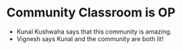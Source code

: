 # Community Classroom is OP

- Kunal Kushwaha says that this community is amazing.
- Vignesh says Kunal and the community are both lit!

